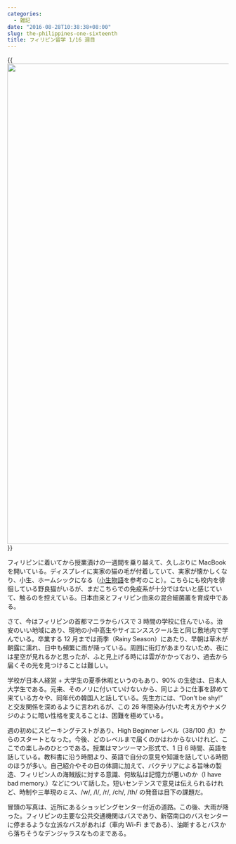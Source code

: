 ```yaml
---
categories:
  - 雑記
date: "2016-08-28T10:38:38+08:00"
slug: the-philippines-one-sixteenth
title: フィリピン留学 1/16 週目
---
```


{{<img alt="" src="/images/2016/08/the-philippines-one-sixteenth.jpg" width="1456" height="1092">}}

フィリピンに着いてから授業漬けの一週間を乗り越えて、久しぶりに MacBook を開いている。ディスプレイに実家の猫の毛が付着していて、実家が懐かしくなり、小生、ホームシックになる（[小生物語](http://www.amazon.co.jp/exec/obidos/ASIN/4344409353/rakuishi-22/ref=nosim/)を参考のこと）。こちらにも校内を徘徊している野良猫がいるが、まだこちらでの免疫系が十分ではないと感じていて、触るのを控えている。日本由来とフィリピン由来の混合細菌叢を育成中である。

さて、今はフィリピンの首都マニラからバスで 3 時間の学校に住んでいる。治安のいい地域にあり、現地の小中高生やサイエンススクール生と同じ敷地内で学んでいる。卒業する 12 月までは雨季（Rainy Season）にあたり、早朝は草木が朝露に濡れ、日中も頻繁に雨が降っている。周囲に街灯があまりないため、夜には星空が見れるかと思ったが、ふと見上げる時には雲がかかっており、過去から届くその光を見つけることは難しい。

学校が日本人経営 + 大学生の夏季休暇というのもあり、90% の生徒は、日本人大学生である。元来、そのノリに付いていけないから、同じように仕事を辞めて来ている方々や、同年代の韓国人と話している。先生方には、“Don’t be shy!” と交友関係を深めるように言われるが、この 26 年間染み付いた考え方やナメクジのように暗い性格を変えることは、困難を極めている。

週の初めにスピーキングテストがあり、High Beginner レベル（38/100 点）からのスタートとなった。今後、どのレベルまで届くのかはわからないけれど、ここでの楽しみのひとつである。授業はマンツーマン形式で、1 日 6 時間、英語を話している。教科書に沿う時間より、英語で自分の意見や知識を話している時間のほうが多い。自己紹介やその日の体調に加えて、バクテリアによる旨味の製造、フィリピン人の海賊版に対する意識、何故私は記憶力が悪いのか（I have bad memory.）などについて話した。短いセンテンスで意見は伝えられるけれど、時制や三単現のミス、/w/, /l/, /r/, /ch/, /th/ の発音は目下の課題だ。

冒頭の写真は、近所にあるショッピングセンター付近の道路。この後、大雨が降った。フィリピンの主要な公共交通機関はバスであり、新宿南口のバスセンターに停まるような立派なバスがあれば（車内 Wi-Fi まである）、油断するとバスから落ちそうなデンジャラスなものまである。
